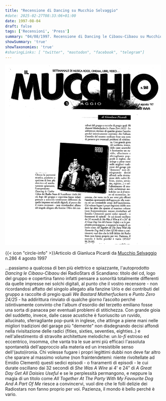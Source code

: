 ```yaml
---
title: "Recensione di Dancing su Mucchio Selvaggio"
#date: 2025-02-27T08:33:06+01:00
date: 1997-08-04
draft: false
tags: ['Recensioni', 'Press']
summary: "04/08/1997. Recensione di Dancing le Cibaou-Cibaou su Mucchio Selvaggio. A cura di Gianluca Picardi."
showSummary: 'true'
showTaxonomies: 'true'
#sharingLinks: [ "twitter", "mastodon", "facebook", "telegram"]
---
```

![Articolo](featured.png)

{{< icon "circle-info" >}}Articolo di Gianluca Picardi da [Mucchio Selvaggio](https://it.wikipedia.org/wiki/Il_mucchio_selvaggio_(rivista)) n.286 4 agosto 1997

...passiamo a qualcosa di ben più elettrico e spiazzante, l'autoprodotto *Dancing le Cibaou-Cibaou* dei RadioStars di Scandiano: titolo del cd, logo del gruppo e copertina fanno infatti pensare a sonorità totalmente differenti da quelle impresse nei solchi digitali, al punto che il vostro recensore - non ricordandosi affatto del singolo allegato alla fanzine Urlo e dei contributi del gruppo a raccolte di pregio quali *We Bastard Motherfuckers* e *Punto Zero 24/25* - ha addirittura rinviato di qualche giorno l’ascolto perché istintivamente convinto che l'album d'esordio del terzetto emiliano fosse una sorta di panacea per eventuali problemi di stitichezza. Con grande gioia del suddetto, invece, dalle casse acustiche è fuoriuscito un ruvido, allucinato, sferragliante pop-punk in inglese, che attinge a piene mani nelle migliori tradizioni del garage più "demente" non disdegnando decisi affondi nella rivisitazione delle radici (fities, sixties, seventies, eighties..) e nell'allestimento di stravolte architetture melodiche: un *lo-fi* estroso ed eccentrico, insomma, che vanta tra le sue armi più efficaci
l'assoluta spontaneità dell'approccio alla materia ed un irresistibile senso dell'(auto)ironia.
Chi volesse fugare i propri legittimi dubbi non deve far altro che sparare al massimo volume
(non fraintendetemi: niente rivoltellate ad Emidio Clementi) questi sedici episodi - o fraramenti di episodi - le cui durate oscillano dai 32 secondi di *She Was A Wire* ai 4' e 24” di *A Great Day Get All Daisies Useful* e se le perplessità permangono, e neppure la magia di un
titolo come *All Together At The Party With My Favourite Dog And A Part Of Me* riesce a convincervi, vuol dire che le folli delizie dei Radiostars non fanno proprio per voi. Pazienza, il mondo è bello perché è vario.
